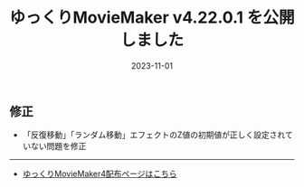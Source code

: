 ﻿---
title: ゆっくりMovieMaker v4.22.0.1 を公開しました
date: 2023-11-01
tags: [YMM4,お知らせ]
---
## 修正
- 「反復移動」「ランダム移動」エフェクトのZ値の初期値が正しく設定されていない問題を修正

---

- [ゆっくりMovieMaker4配布ページはこちら](../index.md)